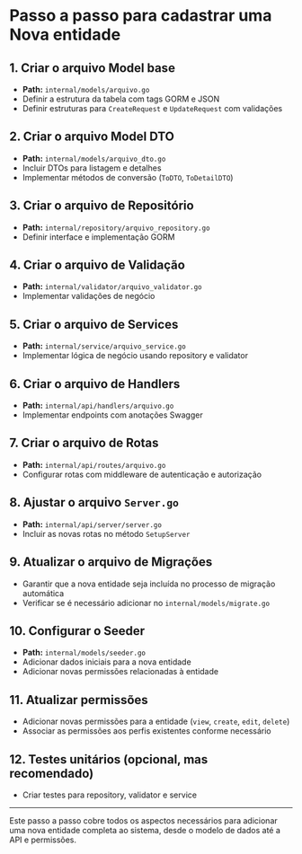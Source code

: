 # Passo a passo para cadastrar uma Nova entidade

## 1. Criar o arquivo Model base

- **Path:** `internal/models/arquivo.go`
- Definir a estrutura da tabela com tags GORM e JSON
- Definir estruturas para `CreateRequest` e `UpdateRequest` com validações

## 2. Criar o arquivo Model DTO

- **Path:** `internal/models/arquivo_dto.go`
- Incluir DTOs para listagem e detalhes
- Implementar métodos de conversão (`ToDTO`, `ToDetailDTO`)

## 3. Criar o arquivo de Repositório

- **Path:** `internal/repository/arquivo_repository.go`
- Definir interface e implementação GORM

## 4. Criar o arquivo de Validação

- **Path:** `internal/validator/arquivo_validator.go`
- Implementar validações de negócio

## 5. Criar o arquivo de Services

- **Path:** `internal/service/arquivo_service.go`
- Implementar lógica de negócio usando repository e validator

## 6. Criar o arquivo de Handlers

- **Path:** `internal/api/handlers/arquivo.go`
- Implementar endpoints com anotações Swagger

## 7. Criar o arquivo de Rotas

- **Path:** `internal/api/routes/arquivo.go`
- Configurar rotas com middleware de autenticação e autorização

## 8. Ajustar o arquivo `Server.go`

- **Path:** `internal/api/server/server.go`
- Incluir as novas rotas no método `SetupServer`

## 9. Atualizar o arquivo de Migrações

- Garantir que a nova entidade seja incluída no processo de migração automática
- Verificar se é necessário adicionar no `internal/models/migrate.go`

## 10. Configurar o Seeder

- **Path:** `internal/models/seeder.go`
- Adicionar dados iniciais para a nova entidade
- Adicionar novas permissões relacionadas à entidade

## 11. Atualizar permissões

- Adicionar novas permissões para a entidade (`view`, `create`, `edit`, `delete`)
- Associar as permissões aos perfis existentes conforme necessário

## 12. Testes unitários (opcional, mas recomendado)

- Criar testes para repository, validator e service

---

Este passo a passo cobre todos os aspectos necessários para adicionar uma nova entidade completa ao sistema, desde o modelo de dados até a API e permissões.
